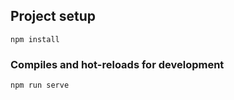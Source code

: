 
## Project setup
```
npm install
```

### Compiles and hot-reloads for development
```
npm run serve
```

